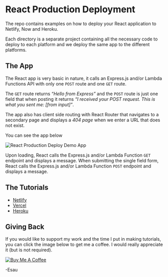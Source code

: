# React Production Deployment

The repo contains examples on how to deploy your React application to Netlify, Now and Heroku.

Each directory is a separate project containing all the necessary code to deploy to each platform and we deploy the same app to the different platforms.

## The App

The React app is very basic in nature, it calls an Express.js and/or Lambda Functions API with only one `POST` route and one `GET` route.

The `GET` route returns _“Hello from Express”_ and the `POST` route is just one field that when posting it returns _“I received your POST request. This is what you sent me: [from input]”_.

The app also has client side routing with React Router that navigates to a secondary page and displays a _404 page_ when we enter a URL that does not exist.

You can see the app below

![React Production Deploy Demo App](https://i.imgur.com/AcPRAN1.gif "React Production Deploy Demo App")

Upon loading, React calls the Express.js and/or Lambda Function `GET` endpoint and displays a message. When submitting the single field form, React calls the Express.js and/or Lambda Function `POST` endpoint and displays a message.

## The Tutorials

- [Netlify](https://esausilva.com/2020/07/26/deploy-a-production-react-app-to-netlify/)
- [Vercel](https://esausilva.com/2020/07/26/deploy-a-production-react-app-to-vercel/)
- [Heroku](https://esausilva.com/2020/07/26/deploy-a-production-react-app-to-heroku/)

## Giving Back

If you would like to support my work and the time I put in making tutorials, you can click the image below to get me a coffee. I would really appreciate it (but is not required).

[![Buy Me A Coffee](https://www.buymeacoffee.com/assets/img/custom_images/black_img.png)](https://www.buymeacoffee.com/esausilva)

-Esau
